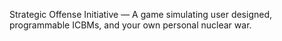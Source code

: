 Strategic Offense Initiative — A game simulating user designed, programmable ICBMs, and your own personal nuclear war.
